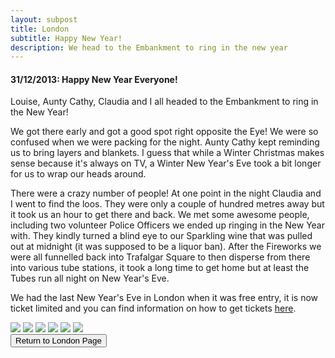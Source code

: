 ```yaml
---
layout: subpost
title: London
subtitle: Happy New Year!
description: We head to the Embankment to ring in the new year
---
```


<h4>31/12/2013: Happy New Year Everyone!</h4>

Louise, Aunty Cathy, Claudia and I all headed to the Embankment to ring in the New Year! 

We got there early and got a good spot right opposite the Eye! We were so confused when we were packing for the night. Aunty Cathy kept reminding us to bring layers and blankets. I guess that while a Winter Christmas makes sense because it's always on TV, a Winter New Year's Eve took a bit longer for us to wrap our heads around. 

There were a crazy number of people! At one point in the night Claudia and I went to find the loos. They were only a couple of hundred metres away but it took us an hour to get there and back. We met some awesome people, including two volunteer Police Officers we ended up ringing in the New Year with. They kindly turned a blind eye to our Sparkling wine that was pulled out at midnight (it was supposed to be a liquor ban). After the Fireworks we were all funnelled back into Trafalgar Square to then disperse from there into various tube stations, it took a long time to get home but at least the Tubes run all night on New Year's Eve.

We had the last New Year's Eve in London when it was free entry, it is now ticket limited and you can find information on how to get tickets <a target="_blank" href="https://www.timeout.com/london/things-to-do/new-years-eve-fireworks-in-london-how-to-get-tickets?package_page=78246">here</a>.

<img src="https://adventuresofthetravellingtwins.com/Photos/2013-12-31-NewYearsEve/day11-min.JPG" class="image1">
<img src="https://adventuresofthetravellingtwins.com/Photos/2013-12-31-NewYearsEve/day12-min.JPG" class="image1">
<img src="https://adventuresofthetravellingtwins.com/Photos/2013-12-31-NewYearsEve/day13-min.JPG" class="image1">
<img src="https://adventuresofthetravellingtwins.com/Photos/2013-12-31-NewYearsEve/day14-min.JPG" class="image1">
<img src="https://adventuresofthetravellingtwins.com/Photos/2013-12-31-NewYearsEve/day15-min.JPG" class="image1">
<img src="https://adventuresofthetravellingtwins.com/Photos/2013-12-31-NewYearsEve/day16-min.JPG" class="image1">

<div class="wrapper">
  <input type="button" class="button" value="Return to London Page" onclick="self.close()">
</div>

